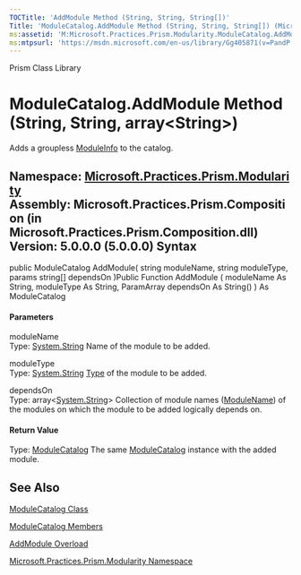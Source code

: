 ```yaml
---
TOCTitle: 'AddModule Method (String, String, String[])'
Title: 'ModuleCatalog.AddModule Method (String, String, String[]) (Microsoft.Practices.Prism.Modularity)'
ms:assetid: 'M:Microsoft.Practices.Prism.Modularity.ModuleCatalog.AddModule(System.String,System.String,System.String[])'
ms:mtpsurl: 'https://msdn.microsoft.com/en-us/library/Gg405871(v=PandP.50)'
---
```


Prism Class Library

ModuleCatalog.AddModule Method (String, String, array&lt;String&gt;)
==================================================================================

Adds a groupless [ModuleInfo](https://msdn.microsoft.com/t:microsoft.practices.prism.modularity.moduleinfo) to the catalog.

**Namespace:** [Microsoft.Practices.Prism.Modularity](https://msdn.microsoft.com/n:microsoft.practices.prism.modularity)
**Assembly:** Microsoft.Practices.Prism.Composition (in Microsoft.Practices.Prism.Composition.dll) Version: 5.0.0.0 (5.0.0.0)
Syntax
------

<span id="syntaxToggle"></span>public ModuleCatalog AddModule( string moduleName, string moduleType, params string[] dependsOn )Public Function AddModule ( moduleName As String, moduleType As String, ParamArray dependsOn As String() ) As ModuleCatalog
#### Parameters

moduleName  
Type: [System.String](http://msdn2.microsoft.com/en-us/library/s1wwdcbf)
Name of the module to be added.

moduleType  
Type: [System.String](http://msdn2.microsoft.com/en-us/library/s1wwdcbf)
[Type](http://msdn2.microsoft.com/en-us/library/42892f65) of the module to be added.

dependsOn  
Type: array&lt;[System.String](http://msdn2.microsoft.com/en-us/library/s1wwdcbf)&gt;
Collection of module names ([ModuleName](https://msdn.microsoft.com/p:microsoft.practices.prism.modularity.moduleinfo.modulename)) of the modules on which the module to be added logically depends on.

#### Return Value

Type: [ModuleCatalog](https://msdn.microsoft.com/t:microsoft.practices.prism.modularity.modulecatalog)
The same [ModuleCatalog](https://msdn.microsoft.com/t:microsoft.practices.prism.modularity.modulecatalog) instance with the added module.

See Also
--------


[ModuleCatalog Class](https://msdn.microsoft.com/t:microsoft.practices.prism.modularity.modulecatalog)

[ModuleCatalog Members](https://msdn.microsoft.com/allmembers.t:microsoft.practices.prism.modularity.modulecatalog)

[AddModule Overload](https://msdn.microsoft.com/overload:microsoft.practices.prism.modularity.modulecatalog.addmodule)

[Microsoft.Practices.Prism.Modularity Namespace](https://msdn.microsoft.com/n:microsoft.practices.prism.modularity)
